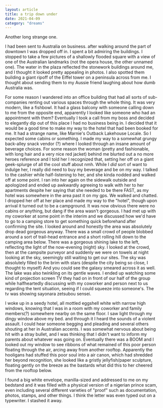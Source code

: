 ```yaml
---
layout: article
title: a trip down under
date: 2021-04-09
category: "dreams"
---
```


Another long strange one.
<!-- excerpt -->


I had been sent to Australia on business.
after walking around the part of downtown I was dropped off in. I spent a bit admiring the buildings. I stopped to take a few pictures of a shallowly flooded square with a view of one of the Australian landmarks (not the opera house, the other unnamed one). The water in the plaza reflected the stonework buildings around me, and I thought it looked pretty appealing in photos. I also spotted them building a giant ripoff of the Eiffel tower on a peninsula across from me.
I thought about sending them to my Aussie friend laughing about how dumb Australia was. 

For some reason I wandered into an office building that had all sorts of sub-companies renting out various spaces through the whole thing. It was very modern, like a fishbowl. It had a glass balcony with someone calling down to me from the opposite end, apparently I looked like someone who had an appointment with them? Eventually I took a call from my boss and decided to elegantly dip out of this place I had no business being in.
I decided that it would be a good time to make my way to the hotel that had been booked for me. It had a strange name, like Marnie's Outback Lakehouse Locale. So I expected some cabins or something. 
I made my way to a somewhat grungy back-alley snack vendor (?) where I looked through an insane amount of beverage choices. For some reason the woman (pretty and fashionable, with long hair and a very nice red jacket) behind me blurted out a no more heroes reference and I told her I recognized that, setting her off on a giant geek-splurge of all the cool stuff about nmh. While I *did* sort of want to indulge her, I really did need to buy my beverage and be on my way. I talked to the cashier while half-listening to her, and she kinda nodded and walked off at some point. 
I ran into her again on the sidewalk outside and apologized and ended up awkwardly agreeing to walk with her to her apartments despite her saying that she needed to be there FAST, as my hotel was somewhere in the area past it on my gps. We walked and chatted. 
I dropped her off at her place and made my way to the "hotel", though upon arrival it turned out to be a campground. It was now obvious there were no cabins or anything, but dang if the area wasn't gorgeous. I had met up with my coworker at some point in the interim and we discussed how we'd have to go to a camping store to get something quick beforehand after confirming the site. I looked around and honestly the area was absolutely drop dead gorgeous anyway. 
There was a small crowd of people blobbed around a sort of trail-head entrance and a short rolling hill down to the camping area below. There was a gorgeous shining lake to the left, reflecting the light of the now-evening (night) sky. 
I looked at the crowd, then at the campsite purveyor and suddenly we were on towels at night looking at the sky, seemingly still waiting to get our sites. The sky was absolutely filled to the brim with stars (despite the city being so close, I thought to myself) And you could see the galaxy smeared across it as well. The lake was also twinkling on its gentle waves.
I ended up watching some kind of projection screen TV they had on in front of our half of the group while halfheartedly discussing with my coworker and person next to us regarding the tent situation, seeing if I could squeeze into someone's. The tv was showing sayonara zetsubou sensei.

I woke up in a seedy hotel, all mottled eggshell white with narrow high windows, knowing that I was in a room with my coworker and family members(?) somewhere nearby on the same floor. I saw light through my dingy window above my bed. and through it I heard the sounds of a violent assault. I could hear someone begging and pleading and several others shouting at her in Australian accents. I was somewhat nervous about being hit with a stray bullet, and I was thinking that I didn't want to inform my parents about whatever was going on. 
Eventually there was a BOOM and I looked out my window to see ribbons of what remained of this poor person floating through the air, arcing away from another rooftop. Apparently the hooligans had stuffed this poor soul into a air canon, which had shredded her beyond recognition, she looked like a gristly jellyfish/paper sculpture, floating gently on the breeze as the bastards what did this to her cheered from the rooftop below. 

I found a big white envelope, manilla-sized and addressed to me on my bedstand and it was filled with a physical version of a nigerian prince scam, even including several different varieties of "proof" such as documentation, photos, stamps, and other things. I think the letter was even typed out on a typewriter. I stashed it away. 